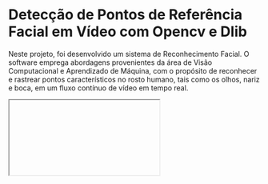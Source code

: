 # Detecção de Pontos de Referência Facial em Vídeo com Opencv e Dlib

Neste projeto, foi desenvolvido um sistema de Reconhecimento Facial.
O software emprega abordagens provenientes da área de Visão Computacional e Aprendizado de Máquina, com o propósito de reconhecer e rastrear pontos característicos no rosto humano, tais como os olhos, nariz e boca, em um fluxo contínuo de vídeo em tempo real.

<iframe>

# Estrutura do Projeto
A estrutura do projeto é a seguinte:

── main.py

── requirements.txt

── shape_predictor_68_face_landmarks.dat

# Descrição dos arquivos:

main.py: script Python principal que contém a lógica do detector facial.
requirements.txt: arquivo que lista as dependências necessárias para executar o programa.
shape_predictor_68_face_landmarks.dat: arquivo de dados usado pelo detector de marcos faciais do dlib. - baixe por esse link

# Pré-requisitos
Para executar este projeto, você precisa ter o Python instalado em seu sistema. As dependências do projeto são listadas no arquivo requirements.txt e podem ser instaladas com o seguinte comando:

pip install -r requirements.txt

# Detalhes do Projeto
Esse programa identifica os pontos de referência facial no rosto de um indivíduo em um vídeo contínuo. O processo é executado através das fases a seguir:
- Captação do fluxo de vídeo em tempo real através da webcam.
- Detecção de rostos na imagem utilizando o detector de rostos do dlib.
- Detecção dos marcos faciais usando o preditor de marcos faciais do dlib.
- Mostra o vídeo com o quadro com os pontos faciais e retângulo.

 O software emprega o detector de pontos de referência facial fornecido pela biblioteca dlib para estabelecer a localização dos olhos, nariz e boca da pessoa.

